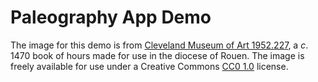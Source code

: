 # Paleography App Demo

The image for this demo is from [Cleveland Museum of Art 1952.227](https://www.clevelandart.org/art/1952.227), a *c*. 1470 book of hours made for use in the diocese of Rouen. The image is freely available for use under a Creative Commons [CC0 1.0](https://creativecommons.org/publicdomain/zero/1.0/) license.
